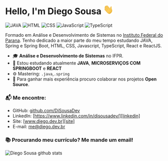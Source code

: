 # Hello, I'm Diego Sousa <img src="https://github.com/disousadev/disousadev/blob/main/hey.gif?raw=true" width="32" height="32">

![JAVA](https://img.shields.io/badge/JAVA-Beginner-red)
![HTML](https://img.shields.io/badge/HTML-Beginner-orange)
![CSS](https://img.shields.io/badge/CSS-Beginner-blue)
![JavaScript](https://img.shields.io/badge/JavaScript-Beginner-yellow)
![TypeScript](https://img.shields.io/badge/TypeScript-Beginner-lightgrey)

Formado em Análise e Desenvolvimento de Sistemas no [Instituto Federal do Parana](https://colombo.ifpr.edu.br). Tenho dedicado a maior parte do meu tempo estudando JAVA, Spring e Spring Boot, HTML, CSS, Javascript, TypeScript, React e ReactJS.

- 🎓 **Análise e Desenvolvimento de Sistemas** no IFPR.
- 🌱 Estou estudando atualmente **JAVA**, **MICROSERVIÇOS COM SPRINGBOOT** e **REACT**
- ⚙️ Mastering: `.java`,`.spring`
- 👯 Para ganhar mais experiência procuro colaborar nos projetos **Open Source**.

### 📬 Me encontre:

- GitHub: [github.com/DiSousaDev][github]
- LinkedIn: [https://www.linkedin.com/in/disousadev/][linkedin]
- Site: [www.diego.dev.br][site]
- E-mail: me@diego.dev.br

### 📚 Procurando meu currículo? Me mande um email!

![Diego Sousa github stats](https://github-readme-stats.vercel.app/api?username=disousadev&show_icons=true&hide_border=true)

[github]: github.com/DiSousaDev
[linkedin]: https://www.linkedin.com/in/disousadev/
[site]: www.diego.dev.br
